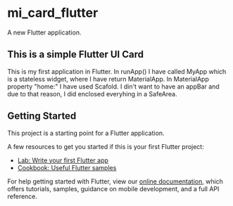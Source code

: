 # mi_card_flutter

A new Flutter application.
## This is a simple Flutter UI Card
  This is my first application in Flutter. In runApp() I have called MyApp which is a stateless widget, where I have return MaterialApp. In MaterialApp property "home:" I have used Scafold. I din't want to have an appBar and due to that reason, I did enclosed everyhing in a SafeArea. 
## Getting Started

This project is a starting point for a Flutter application.

A few resources to get you started if this is your first Flutter project:

- [Lab: Write your first Flutter app](https://flutter.dev/docs/get-started/codelab)
- [Cookbook: Useful Flutter samples](https://flutter.dev/docs/cookbook)

For help getting started with Flutter, view our
[online documentation](https://flutter.dev/docs), which offers tutorials,
samples, guidance on mobile development, and a full API reference.
